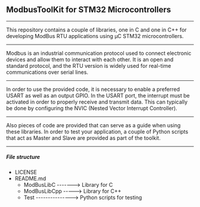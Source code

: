## ModbusToolKit for STM32 Microcontrollers

------------

This repository contains a couple of libraries, one in C and one in C++ for developing ModBus RTU applications using µC STM32 microcontrollers.

------------

Modbus is an industrial communication protocol used to connect electronic devices and allow them to interact with each other. It is an open and standard protocol, and the RTU version is widely used for real-time communications over serial lines.

------------

In order to use the provided code, it is necessary to enable a preferred USART as well as an output GPIO. In the USART port, the interrupt must be activated in order to properly receive and transmit data. This can typically be done by configuring the NVIC (Nested Vector Interrupt Controller).

------------

Also pieces of code are provided that can serve as a guide when using these libraries.
In order to test your application, a couple of Python scripts that act as Master and Slave are provided as part of the toolkit.

------------

##### File structure
+ LICENSE
+ README.md
    + ModBusLibC      ------->   Library for C
    + ModBusLibCpp  -----> Library for C++
    + Test  ---------------> Python scripts for testing
